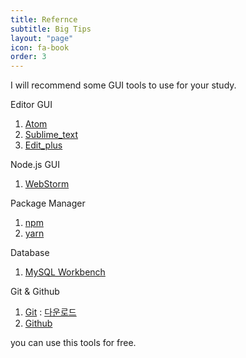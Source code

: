 ```yaml
---
title: Refernce
subtitle: Big Tips
layout: "page"
icon: fa-book
order: 3
---
```


I will recommend some GUI tools to use for your study.

Editor GUI
1. [Atom](https://atom.io/)
2. [Sublime_text](https://www.sublimetext.com)
3. [Edit_plus](https://www.editplus.com/)

Node.js GUI
1. [WebStorm](https://www.jetbrains.com/webstorm/)

Package Manager
1. [npm](https://npmjs.com/)
2. [yarn](https://yarnpkg.com/)

Database
1. [MySQL Workbench]( https://dev.mysql.com/downloads/workbench/)

Git & Github
1. [Git](https://git-scm.com) : [다운로드](https://github.com/jhoon2816/jhoon2816.github.io/raw/master/pdf/git-starter.pdf)
2. [Github](https://github.com)

you can use this tools for free.